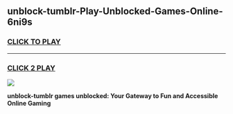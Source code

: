 
## unblock-tumblr-Play-Unblocked-Games-Online-6ni9s
<h3>
<a href="https://premium76.site?title=unblock-tumblr&ref=25A">CLICK TO PLAY</a></h3>
<hr>

<h3>
<a href="https://premium76.site?title=unblock-tumblr&ref=25A">CLICK 2 PLAY</a>
  
</h3>

<a href="https://premium76.site?title=unblock-tumblr&ref=25A"><img src="https://clearcache.store/games.png"></a>


**unblock-tumblr games unblocked: Your Gateway to Fun and Accessible Online Gaming**
